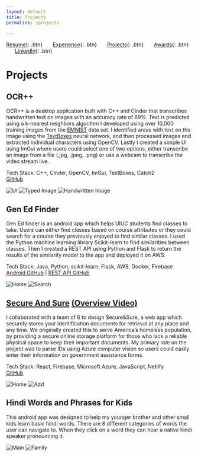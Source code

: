```yaml
---
layout: default
title: Projects
permalink: /projects

---
```


[Resume](./assets/docs/Karan_Sodhi_Resume.pdf){: .btn}
&nbsp;&nbsp;&nbsp;&nbsp;&nbsp;&nbsp;[Experience](/experience.md){: .btn}
&nbsp;&nbsp;&nbsp;&nbsp;&nbsp;&nbsp;[Projects](/projects.md){: .btn}
&nbsp;&nbsp;&nbsp;&nbsp;&nbsp;&nbsp;[Awards](/awards.md){: .btn}
&nbsp;&nbsp;&nbsp;&nbsp;&nbsp;&nbsp;[LinkedIn](https://www.linkedin.com/in/ksodhi2){: .btn}

# Projects
## OCR++

OCR++ is a desktop application built with C++ and Cinder that transcribes handwritten text on images with an accuracy rate of 89%. Text is predicted using a k-nearest neighbors algorithm I developed using over 10,000 training images from the [EMNIST](https://www.kaggle.com/crawford/emnist) data set. I identified areas with text on the image using the [TextBoxes](https://github.com/MhLiao/TextBoxes) neural network, and then processed images and extracted individual characters using OpenCV. Lastly I created a simple UI using ImGui where users could select one of two options, either transcribe an image from a file (.jpg, .jpeg, .png) or use a webcam to transcribe the video stream live.

Tech Stack: C++, Cinder, OpenCV, ImGui, TextBoxes, Catch2 <br>
[GitHub](https://github.com/ksodhi2/OCR-Plus-Plus)

![UI](../assets/img/UI.jpg "OCR++ UI")
![Typed Image](../assets/img/typed.png "Typed Image Prediction")
![Handwritten Image](../assets/img/handwritten.jpg "Handwritten Image Prediction")

## Gen Ed Finder
Gen Ed finder is an android app which helps UIUC students find classes to take. Users can either find classes based on course attributes or they could search for a course they previously enjoyed to find similar classes. I used the Python machine learning library Scikit-learn to find similarities between classes. Then I created a REST API using Python and Flask to return the results of the similarity model to the app and deployed it on AWS.

Tech Stack: Java, Python, scikit-learn, Flask, AWS, Docker, Firebase <br>
[Android GitHub](https://github.com/ksodhi2/Gen-Ed-Finder) | [REST API GitHub](https://github.com/ksodhi2/GEN-ED-FINDER-REST-API)

![Home](../assets/img/geoffhome.png "Gen Ed Finder home screen")
![Search](../assets/img/geoffsearch.png "Gen Ed Finder Search")

## [Secure And Sure](https://secure-and-sure.netlify.com) [(Overview Video)](http://www.youtube.com/watch?v=1nKYYJoLMGo)
I collaborated with a team of 6 to design Secure&Sure, a web app which securely stores your identification documents for retrieval at any place and any time. We originally created this to serve America’s homeless population, by providing a secure online storage platform for those who lack a reliable physical space to keep their important documents. My primary role on the project was to parse IDs using Azure computer vision so users could easily enter their information on government assistance forms.

Tech Stack: React, Firebase, Microsoft Azure, JavaScript, Netlify <br>
[GitHub](https://github.com/ksodhi2/SecureAndSure)

![Home](../assets/img/securehome.png "Secure For Sure Home Screen")
![Add](../assets/img/secureadd.png "Secure For Sure Profile")

## Hindi Words and Phrases for Kids
This android app was designed to help my younger brother and other small kids learn basic hindi words. There are 8 different categories of words the user can navigate to. When they click on a word they can hear a native hindi speaker pronouncing it.

![Main](../assets/img/hindiapp.png "Hindi App home screen")
![Family](../assets/img/family.png "Hindi App family screen")

